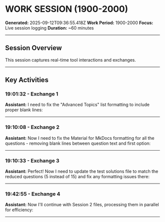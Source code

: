 # WORK SESSION (1900-2000)

**Generated:** 2025-09-12T09:36:55.418Z
**Work Period:** 1900-2000
**Focus:** Live session logging
**Duration:** ~60 minutes

---

## Session Overview

This session captures real-time tool interactions and exchanges.

---

## Key Activities

### 19:01:32 - Exchange 1

**Assistant:** I need to fix the "Advanced Topics" list formatting to include proper blank lines:

---

### 19:10:08 - Exchange 2

**Assistant:** Now I need to fix the Material for MkDocs formatting for all the questions - removing blank lines between question text and first option:

---

### 19:10:33 - Exchange 3

**Assistant:** Perfect! Now I need to update the test solutions file to match the reduced questions (5 instead of 15) and fix any formatting issues there:

---

### 19:42:55 - Exchange 4

**Assistant:** Now I'll continue with Session 2 files, processing them in parallel for efficiency:

---

